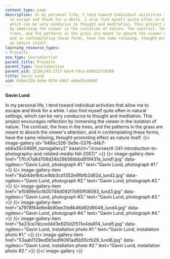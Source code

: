 ```yaml
---
content_type: page
description: In my personal life, I tend toward individual activities that allow me
  to escape and think for a while. I also find myself quite often in natural settings,
  which can be very conducive to thought and meditation. This project encourages reflection
  by immersing the viewer in the isolation of nature. The contrast, the lines in the
  trees, and the patterns in the grass are meant to absorb the viewer's attention,
  and in contemplating these forms, have the same relaxing, thought-promoting effect
  as nature itself.
learning_resource_types:
- Projects
ocw_type: CourseSection
parent_title: Projects
parent_type: CourseSection
parent_uid: 1220c245-2727-bdc4-f9ca-b95b12778308
title: Gavin Lund
uid: 648ec326-3e9e-0376-d4b7-eb6a35c0469f
---
```


**Gavin Lund**

In my personal life, I tend toward individual activities that allow me to escape and think for a while. I also find myself quite often in natural settings, which can be very conducive to thought and meditation. This project encourages reflection by immersing the viewer in the isolation of nature. The contrast, the lines in the trees, and the patterns in the grass are meant to absorb the viewer's attention, and in contemplating these forms, have the same relaxing, thought-promoting effect as nature itself.
{{< image-gallery id="648ec326-3e9e-0376-d4b7-eb6a35c0469f_nanogallery2" baseUrl="/courses/4-341-introduction-to-photography-and-related-media-fall-2007/" >}}
{{< image-gallery-item href="17fc47a8d708d24b29b56bbbd919431e_lund1.jpg" data-ngdesc="Gavin Lund, photograph #1." text="Gavin Lund, photograph #1." >}}
{{< image-gallery-item href="9a04de184ce4bb3cd1352e9fbfb2d62d_lund2.jpg" data-ngdesc="Gavin Lund, photograph #2." text="Gavin Lund, photograph #2." >}}
{{< image-gallery-item href="ef5999e5cf400746d092f7d95ff06093_lund3.jpg" data-ngdesc="Gavin Lund, photograph #3." text="Gavin Lund, photograph #3." >}}
{{< image-gallery-item href="a7978f64e6e4b90ee31e8b46d92d9048_lund4.jpg" data-ngdesc="Gavin Lund, photograph #4." text="Gavin Lund, photograph #4." >}}
{{< image-gallery-item href="5e23ce7dcced4d3e920d2f511e4da814_lund5.jpg" data-ngdesc="Gavin Lund, installation photo #1." text="Gavin Lund, installation photo #1." >}}
{{< image-gallery-item href="53aab1129ed5b5edf4091ad5b55cfb29_lund6.jpg" data-ngdesc="Gavin Lund, installation photo #2." text="Gavin Lund, installation photo #2." >}}
{{</ image-gallery >}}